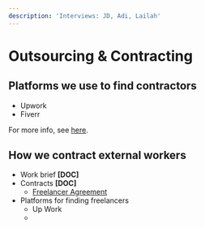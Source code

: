```yaml
---
description: 'Interviews: JD, Adi, Lailah'
---
```


# Outsourcing & Contracting

## 

## Platforms we use to find contractors

* Upwork
* Fiverr

For more info, see [here](platforms-we-use-to-find-contractors.md). 

## How we contract external workers

* Work brief **\[DOC\]**
* Contracts **\[DOC\]**
  * [Freelancer Agreement](https://docs.google.com/document/d/1ARfaCqqRKvQ1_d2OuOy8hrlM0g62L-tNdhp7G_UM9Lk/edit#heading=h.8p0jdys70c9d)
* Platforms for finding freelancers
  * Up Work
  * 

